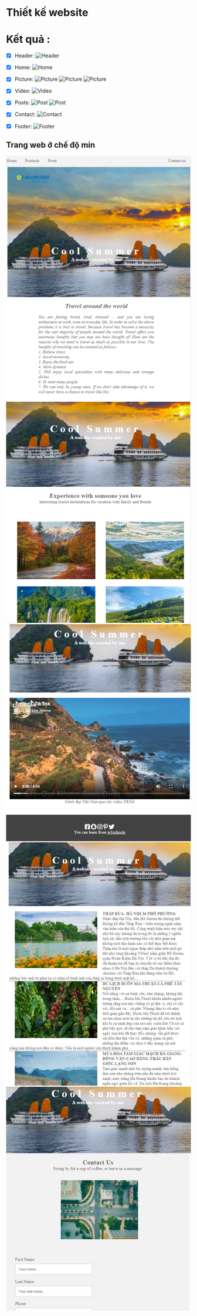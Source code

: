 # Thiết kế website
# Kết quả :
- [x] Header:
![Header](../master/images/Header.png)

- [x] Home:
![Home](C:/Users/Admin/Documents/WebT5T7/static-web/images/Header.png)

- [x] Picture:
![Picture](../images/Picture1.png)
![Picture](../images/Picture2.png)
![Picture](../images/Picture3.png)

- [x] Video:
![Video](../images/Video.png)

- [x] Posts:
![Post](../images/Post1.png)
![Post](../images/Post2.png)

- [x] Contact:
![Contact](../images/Contact.png)

- [x] Footer:
![Footer](../images/Footer.png)

## Trang web ở chế độ min
![Home](./images/Home-min.png)
![Picture](./images/Picture-min.png)
![Video](./images/Video-min.png)
![Post](./images/Post-min.png)
![Contact](./images/Contact-min.png)



